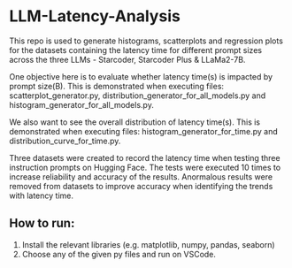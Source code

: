 # LLM-Latency-Analysis
This repo is used to generate histograms, scatterplots and regression plots for the datasets containing the latency time for different prompt sizes across the three LLMs - Starcoder, Starcoder Plus & LLaMa2-7B.

One objective here is to evaluate whether latency time(s) is impacted by prompt size(B). This is demonstrated when executing files: scatterplot_generator.py, distribution_generator_for_all_models.py and histogram_generator_for_all_models.py.

We also want to see the overall distribution of latency time(s). This is demonstrated when executing files: histogram_generator_for_time.py and distribution_curve_for_time.py.

Three datasets were created to record the latency time when testing three instruction prompts on Hugging Face. The tests were executed 10 times to increase reliability and accuracy of the results. Anormalous results were removed from datasets to improve accuracy when identifying the trends with latency time.

## How to run:

1. Install the relevant libraries (e.g. matplotlib, numpy, pandas, seaborn)
2. Choose any of the given py files and run on VSCode.

